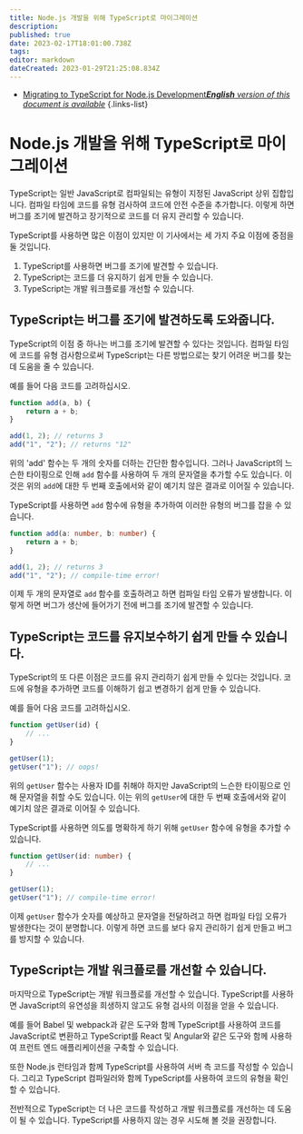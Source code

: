 ```yaml
---
title: Node.js 개발을 위해 TypeScript로 마이그레이션
description: 
published: true
date: 2023-02-17T18:01:00.738Z
tags: 
editor: markdown
dateCreated: 2023-01-29T21:25:08.834Z
---
```


- [Migrating to TypeScript for Node.js Development***English** version of this document is available*](/en/Knowledge-base/Backend/migrating-to-typescript-for-node-js-development)
{.links-list}


# Node.js 개발을 위해 TypeScript로 마이그레이션

TypeScript는 일반 JavaScript로 컴파일되는 유형이 지정된 JavaScript 상위 집합입니다. 컴파일 타임에 코드를 유형 검사하여 코드에 안전 수준을 추가합니다. 이렇게 하면 버그를 조기에 발견하고 장기적으로 코드를 더 유지 관리할 수 있습니다.

TypeScript를 사용하면 많은 이점이 있지만 이 기사에서는 세 가지 주요 이점에 중점을 둘 것입니다.

1. TypeScript를 사용하면 버그를 조기에 발견할 수 있습니다.
2. TypeScript는 코드를 더 유지하기 쉽게 만들 수 있습니다.
3. TypeScript는 개발 워크플로를 개선할 수 있습니다.

## TypeScript는 버그를 조기에 발견하도록 도와줍니다.

TypeScript의 이점 중 하나는 버그를 조기에 발견할 수 있다는 것입니다. 컴파일 타임에 코드를 유형 검사함으로써 TypeScript는 다른 방법으로는 찾기 어려운 버그를 찾는 데 도움을 줄 수 있습니다.

예를 들어 다음 코드를 고려하십시오.

```javascript
function add(a, b) {
    return a + b;
}

add(1, 2); // returns 3
add("1", "2"); // returns "12"
```

위의 'add' 함수는 두 개의 숫자를 더하는 간단한 함수입니다. 그러나 JavaScript의 느슨한 타이핑으로 인해 `add` 함수를 사용하여 두 개의 문자열을 추가할 수도 있습니다. 이것은 위의 `add`에 대한 두 번째 호출에서와 같이 예기치 않은 결과로 이어질 수 있습니다.

TypeScript를 사용하면 `add` 함수에 유형을 추가하여 이러한 유형의 버그를 잡을 수 있습니다.

```typescript
function add(a: number, b: number) {
    return a + b;
}

add(1, 2); // returns 3
add("1", "2"); // compile-time error!
```

이제 두 개의 문자열로 `add` 함수를 호출하려고 하면 컴파일 타임 오류가 발생합니다. 이렇게 하면 버그가 생산에 들어가기 전에 버그를 조기에 발견할 수 있습니다.

## TypeScript는 코드를 유지보수하기 쉽게 만들 수 있습니다.

TypeScript의 또 다른 이점은 코드를 유지 관리하기 쉽게 만들 수 있다는 것입니다. 코드에 유형을 추가하면 코드를 이해하기 쉽고 변경하기 쉽게 만들 수 있습니다.

예를 들어 다음 코드를 고려하십시오.

```javascript
function getUser(id) {
    // ...
}

getUser(1);
getUser("1"); // oops!
```

위의 `getUser` 함수는 사용자 ID를 취해야 하지만 JavaScript의 느슨한 타이핑으로 인해 문자열을 취할 수도 있습니다. 이는 위의 `getUser`에 대한 두 번째 호출에서와 같이 예기치 않은 결과로 이어질 수 있습니다.

TypeScript를 사용하면 의도를 명확하게 하기 위해 `getUser` 함수에 유형을 추가할 수 있습니다.

```typescript
function getUser(id: number) {
    // ...
}

getUser(1);
getUser("1"); // compile-time error!
```

이제 `getUser` 함수가 숫자를 예상하고 문자열을 전달하려고 하면 컴파일 타임 오류가 발생한다는 것이 분명합니다. 이렇게 하면 코드를 보다 유지 관리하기 쉽게 만들고 버그를 방지할 수 있습니다.

## TypeScript는 개발 워크플로를 개선할 수 있습니다.

마지막으로 TypeScript는 개발 워크플로를 개선할 수 있습니다. TypeScript를 사용하면 JavaScript의 유연성을 희생하지 않고도 유형 검사의 이점을 얻을 수 있습니다.

예를 들어 Babel 및 webpack과 같은 도구와 함께 TypeScript를 사용하여 코드를 JavaScript로 변환하고 TypeScript를 React 및 Angular와 같은 도구와 함께 사용하여 프런트 엔드 애플리케이션을 구축할 수 있습니다.

또한 Node.js 런타임과 함께 TypeScript를 사용하여 서버 측 코드를 작성할 수 있습니다. 그리고 TypeScript 컴파일러와 함께 TypeScript를 사용하여 코드의 유형을 확인할 수 있습니다.

전반적으로 TypeScript는 더 나은 코드를 작성하고 개발 워크플로를 개선하는 데 도움이 될 수 있습니다. TypeScript를 사용하지 않는 경우 시도해 볼 것을 권장합니다.